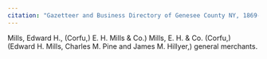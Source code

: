 ```yaml
---
citation: "Gazetteer and Business Directory of Genesee County NY, 1869-70, [ancestry.com](https://www.ancestry.com/imageviewer/collections/2469/41199_1220706242_4221-00194?treeid=&personid=&rc=&usePUB=true&_phsrc=GfK30&_phstart=successSource&pId=1440026982)"
---
```

Mills, Edward H., (Corfu,) E. H. Mills & Co.)
Mills, E. H. & Co. (Corfu,) (Edward H. Mills, Charles M. Pine and James M. Hillyer,) general merchants.
